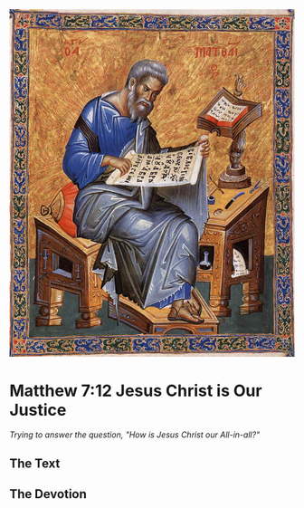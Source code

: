 <img class="intro-right" src="../images/art-matthew.jpg">

# Matthew 7:12 Jesus Christ is Our Justice

*Trying to answer the question, "How is Jesus Christ our All-in-all?"*

## The Text

## The Devotion